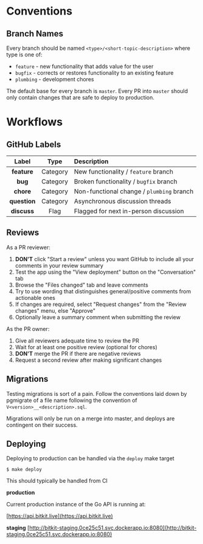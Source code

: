 # Conventions

## Branch Names

Every branch should be named `<type>/<short-topic-description>` where type is one of:

- `feature` - new functionality that adds value for the user
- `bugfix` - corrects or restores functionality to an existing feature
- `plumbing` - development chores

The default base for every branch is `master`. Every PR into `master` should only contain changes that are safe to deploy to production.

# Workflows

## GitHub Labels

| Label | Type | Description |
| :-: |:-:| :-- |
| **feature** | Category | New functionality / `feature` branch |
| **bug** | Category | Broken functionality / `bugfix` branch |
| **chore** | Category | Non-functional change / `plumbing` branch |
| **question** | Category | Asynchronous discussion threads |
| **discuss** | Flag | Flagged for next in-person discussion |


## Reviews

As a PR reviewer:

1. **DON'T** click "Start a review" unless you want GitHub to include all your comments in your review summary
2. Test the app using the "View deployment" button on the "Conversation" tab
3. Browse the "Files changed" tab and leave comments
4. Try to use wording that distinguishes general/positive comments from actionable ones
5. If changes are required, select "Request changes" from the "Review changes" menu, else "Approve"
6. Optionally leave a summary comment when submitting the review

As the PR owner:

1. Give all reviewers adequate time to review the PR
2. Wait for at least one positive review (optional for chores)
3. **DON'T** merge the PR if there are negative reviews
4. Request a second review after making significant changes

## Migrations

Testing migrations is sort of a pain. Follow the conventions laid down by pgmigrate of a file name following the convention
of `V<version>__<description>.sql`.

Migrations will only be run on a merge into master, and deploys are contingent on their success.

## Deploying

Deploying to production can be handled via the `deploy` make target

```
$ make deploy
```

This should typically be handled from CI

**production**

Current production instance of the Go API is running at:

[https://api.bitkit.live](https://api.bitkit.live)

**staging**
[http://bitkit-staging.0ce25c51.svc.dockerapp.io:8080](http://bitkit-staging.0ce25c51.svc.dockerapp.io:8080)
